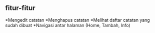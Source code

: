 ## fitur-fitur
*Mengedit catatan
*Menghapus catatan
*Melihat daftar catatan yang sudah dibuat
*Navigasi antar halaman (Home, Tambah, Info)
